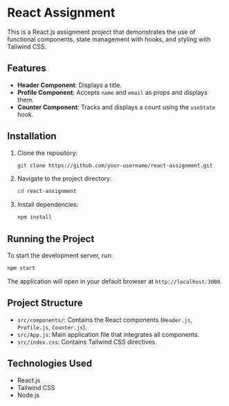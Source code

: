 # React Assignment

This is a React.js assignment project that demonstrates the use of functional components, state management with hooks, and styling with Tailwind CSS.

## Features

- **Header Component**: Displays a title.
- **Profile Component**: Accepts `name` and `email` as props and displays them.
- **Counter Component**: Tracks and displays a count using the `useState` hook.

## Installation

1. Clone the repository:
   ```bash
   git clone https://github.com/your-username/react-assignment.git
   ```
2. Navigate to the project directory:
   ```bash
   cd react-assignment
   ```
3. Install dependencies:
   ```bash
   npm install
   ```

## Running the Project

To start the development server, run:
```bash
npm start
```

The application will open in your default browser at `http://localhost:3000`.

## Project Structure

- `src/components/`: Contains the React components (`Header.js`, `Profile.js`, `Counter.js`).
- `src/App.js`: Main application file that integrates all components.
- `src/index.css`: Contains Tailwind CSS directives.

## Technologies Used

- React.js
- Tailwind CSS
- Node.js
